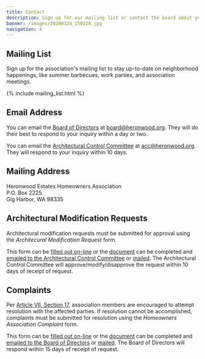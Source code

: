 ```yaml
---
title: Contact
description: Sign up for our mailing list or contact the board about your questions, architectural approvals, or complaints.
banner: /images/20200324_150228.jpg
navigation: 4
---
```


## Mailing List

Sign up for the association's mailing list to stay up-to-date on neighborhood happenings, like summer barbecues, work parties, and association meetings.

{% include mailing_list.html %}

## Email Address

You can email the [Board of Directors](governance.md#board-of-directors) at <board@heronwood.org>. They will do their best to respond to your inquiry within a day or two.

You can email the [Architectural Control Committee](governance.md#architectural-control-committee) at <acc@heronwood.org>. They will respond to your inquiry within 10 days.

## Mailing Address

Heronwood Estates Homeowners Association  
P.O. Box 2225  
Gig Harbor, WA 98335

## Architectural Modification Requests

Architectural modification requests must be submitted for approval using the *Architecural Modification Request* form.

This form can be [filled out on-line](https://forms.gle/DVrK8JngchL4UzdT7) or the [document](contact/architectural-modification-request.pdf) can be completed and [emailed to the Architectural Control Committee](mailto:acc@heronwood.org) or [mailed](#mailing-address). The Architectural Control Committee will approve/modify/disapprove the request within 10 days of receipt of request.

## Complaints

Per [Article VII, Section 17](governance/covenants-conditions-and-restrictions.md#section-17), association members are encouraged to attempt resolution with the affected parties. If resolution cannot be accomplished, complaints must be submitted for resolution using the *Homeowners Association Complaint* form.

This form can be [filled out on-line](https://forms.gle/TraLMcNF88VGB25P8) or the [document](contact/homeowners-association-complaint.pdf) can be completed and [emailed to the Board of Directors](mailto:board@heronwood.org) or [mailed](#mailing-address). The Board of Directors will respond within 15 days of receipt of request.
